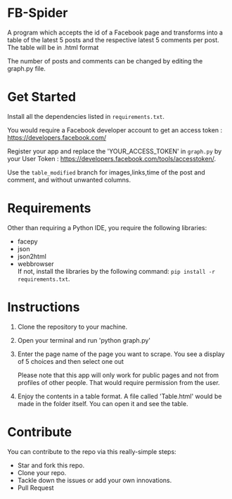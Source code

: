 # FB-Spider
A program which accepts the id of a Facebook page and transforms into a table of the latest 5 posts and the respective latest 5 comments per post. The table will be in .html format 

The number of posts and comments can be changed by editing the graph.py file.
# Get Started

Install all the dependencies listed in `requirements.txt`.

You would require a Facebook developer account to get an access token : https://developers.facebook.com/

Register your app and replace the 'YOUR_ACCESS_TOKEN' in `graph.py` by your User Token : https://developers.facebook.com/tools/accesstoken/.

Use the `table_modified` branch for images,links,time of the post and comment, and without unwanted columns.

# Requirements
Other than requiring a Python IDE, you require the following libraries:<br>
* facepy<br>
* json<br>
* json2html<br>
* webbrowser<br>
If not, install the libraries by the following command: `pip install -r requirements.txt`.

# Instructions

1. Clone the repository to your machine.

2. Open your terminal and run 'python graph.py'

3. Enter the page name of the page you want to scrape. You see a display of 5 choices and then select one out 

	Please note that this app will only work for public pages and not from profiles of other people.
	That would require permission from the user.
4. Enjoy the contents in a table format.
   A file called 'Table.html' would be made in the folder itself.
   You can open it and see the table.
   
# Contribute
You can contribute to the repo via this really-simple steps:<br>
* Star and fork this repo.<br>
* Clone your repo.<br>
* Tackle down the issues or add your own innovations.<br>
* Pull Request<br>
